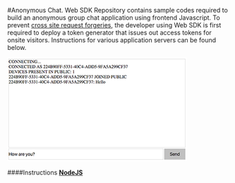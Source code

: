 #Anonymous Chat. Web SDK
Repository contains sample codes required to build an anonymous group chat application using frontend Javascript. To prevent [cross site request forgeries](https://en.wikipedia.org/wiki/Cross-site_request_forgery), the developer using Web SDK is first required to deploy a token generator that issues out access tokens for onsite visitors. Instructions for various application servers can be found below.

![Anonymous](https://github.com/cloudilly/images/blob/master/javascript_anonymous.png)

####Instructions
**[NodeJS](https://github.com/cloudilly/Javascript/wiki/NodeJS)**

